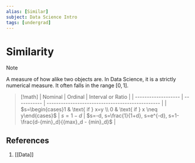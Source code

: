 ```yaml
---
alias: [Similar]
subject: Data Science Intro
tags: [undergrad]
---
```

# Similarity


> [!note]
> A measure of how alike two objects are. In Data Science, it is a strictly numerical measure.
> It often falls in the range $[0, 1]$.

> [!math]
> | Nominal             | Ordinal     | Interval or Ratio                                |
> | ------------------- | ----------- | ------------------------------------------------ |
> | $s=\begin{cases}1 & \text{ if } x=y \\ 0 & \text{ if } x \neq y\end{cases}$ | $s=1-d$ | $s=-d, s=\frac{1}{1+d}, s=e^{-d}, s=1-\frac{d-{min}_d}{{max}_d - {min}_d}$ |

## References
1. [[Data]]